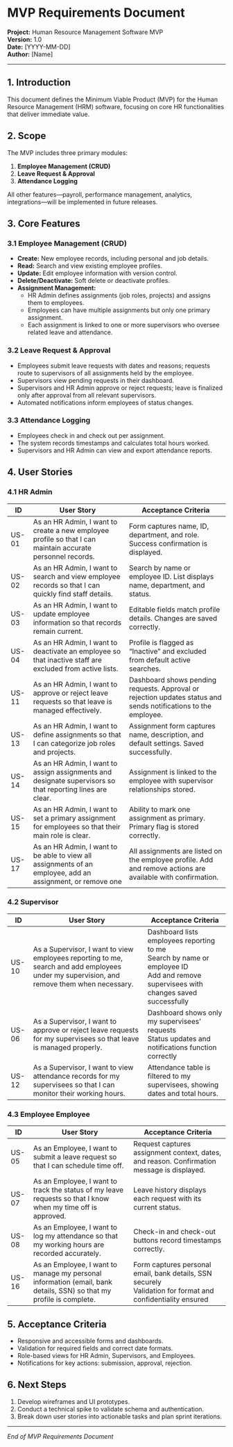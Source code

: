 # MVP Requirements Document

**Project:** Human Resource Management Software MVP  
**Version:** 1.0  
**Date:** [YYYY-MM-DD]  
**Author:** [Name]

---

## 1. Introduction
This document defines the Minimum Viable Product (MVP) for the Human Resource Management (HRM) software, focusing on core HR functionalities that deliver immediate value.

## 2. Scope
The MVP includes three primary modules:

1. **Employee Management (CRUD)**
2. **Leave Request & Approval**
3. **Attendance Logging**

All other features—payroll, performance management, analytics, integrations—will be implemented in future releases.

## 3. Core Features

### 3.1 Employee Management (CRUD)
- **Create:** New employee records, including personal and job details.
- **Read:** Search and view existing employee profiles.
- **Update:** Edit employee information with version control.
- **Delete/Deactivate:** Soft delete or deactivate profiles.
- **Assignment Management:**
  - HR Admin defines assignments (job roles, projects) and assigns them to employees.
  - Employees can have multiple assignments but only one primary assignment.
  - Each assignment is linked to one or more supervisors who oversee related leave and attendance.

### 3.2 Leave Request & Approval
- Employees submit leave requests with dates and reasons; requests route to supervisors of all assignments held by the employee.
- Supervisors view pending requests in their dashboard.
- Supervisors and HR Admin approve or reject requests; leave is finalized only after approval from all relevant supervisors.
- Automated notifications inform employees of status changes.

### 3.3 Attendance Logging
- Employees check in and check out per assignment.
- The system records timestamps and calculates total hours worked.
- Supervisors and HR Admin can view and export attendance reports.

## 4. User Stories

### 4.1 HR Admin

| ID    | User Story                                                                                                       | Acceptance Criteria                                                                                               |
|-------|-------------------------------------------------------------------------------------------------------------------|-------------------------------------------------------------------------------------------------------------------|
| US-01 | As an HR Admin, I want to create a new employee profile so that I can maintain accurate personnel records.        | Form captures name, ID, department, and role. Success confirmation is displayed.                                   |
| US-02 | As an HR Admin, I want to search and view employee records so that I can quickly find staff details.              | Search by name or employee ID. List displays name, department, and status.                                        |
| US-03 | As an HR Admin, I want to update employee information so that records remain current.                            | Editable fields match profile details. Changes are saved correctly.                                               |
| US-04 | As an HR Admin, I want to deactivate an employee so that inactive staff are excluded from active lists.          | Profile is flagged as “Inactive” and excluded from default active searches.                                        |
| US-11 | As an HR Admin, I want to approve or reject leave requests so that leave is managed effectively.                  | Dashboard shows pending requests. Approval or rejection updates status and sends notifications to the employee.   |
| US-13 | As an HR Admin, I want to define assignments so that I can categorize job roles and projects.                    | Assignment form captures name, description, and default settings. Saved successfully.                              |
| US-14 | As an HR Admin, I want to assign assignments and designate supervisors so that reporting lines are clear.        | Assignment is linked to the employee with supervisor relationships stored.                                        |
| US-15 | As an HR Admin, I want to set a primary assignment for employees so that their main role is clear.               | Ability to mark one assignment as primary. Primary flag is stored correctly.                                      |
| US-17 | As an HR Admin, I want to be able to view all assignments of an employee, add an assignment, or remove one       | All assignments are listed on the employee profile. Add and remove actions are available with confirmation.       |

### 4.2 Supervisor

| ID    | User Story                                                                                                       | Acceptance Criteria                                                                                               |
|-------|-------------------------------------------------------------------------------------------------------------------|-------------------------------------------------------------------------------------------------------------------|
| US-10 | As a Supervisor, I want to view employees reporting to me, search and add employees under my supervision, and remove them when necessary. | Dashboard lists employees reporting to me<br>Search by name or employee ID<br>Add and remove supervisees with changes saved successfully |
| US-06 | As a Supervisor, I want to approve or reject leave requests for my supervisees so that leave is managed properly. | Dashboard shows only my supervisees’ requests<br>Status updates and notifications function correctly |
| US-12 | As a Supervisor, I want to view attendance records for my supervisees so that I can monitor their working hours. | Attendance table is filtered to my supervisees, showing dates and total hours. |

### 4.3 Employee Employee

| ID    | User Story                                                                                                       | Acceptance Criteria                                                                                               |
|-------|-------------------------------------------------------------------------------------------------------------------|-------------------------------------------------------------------------------------------------------------------|
| US-05 | As an Employee, I want to submit a leave request so that I can schedule time off.                                 | Request captures assignment context, dates, and reason. Confirmation message is displayed.                        |
| US-07 | As an Employee, I want to track the status of my leave requests so that I know when my time off is approved.     | Leave history displays each request with its current status.                                                      |
| US-08 | As an Employee, I want to log my attendance so that my working hours are recorded accurately.                     | Check-in and check-out buttons record timestamps correctly.                                                       |
| US-16 | As an Employee, I want to manage my personal information (email, bank details, SSN) so that my profile is complete. | Form captures personal email, bank details, SSN securely<br>Validation for format and confidentiality ensured |

## 5. Acceptance Criteria
- Responsive and accessible forms and dashboards.
- Validation for required fields and correct date formats.
- Role-based views for HR Admin, Supervisors, and Employees.
- Notifications for key actions: submission, approval, rejection.

## 6. Next Steps
1. Develop wireframes and UI prototypes.
2. Conduct a technical spike to validate schema and authentication.
3. Break down user stories into actionable tasks and plan sprint iterations.

---

*End of MVP Requirements Document*

